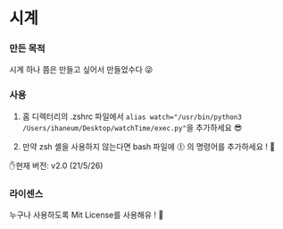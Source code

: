 # 시계

### 만든 목적
시계 하나 쯤은 만들고 싶어서 만들었수다 😜

### 사용
1. 홈 디렉터리의 .zshrc 파일에서 `alias watch="/usr/bin/python3 /Users/ihaneum/Desktop/watchTime/exec.py"`을 추가하세요 😎

2. 만약 zsh 셸을 사용하지 않는다면 bash 파일에 ⓵ 의 명령어를 추가하세요 ! 🙂

✋현재 버전: v2.0 (21/5/26)

### 라이센스
누구나 사용하도록 Mit License를 사용해유 ! 🤩
